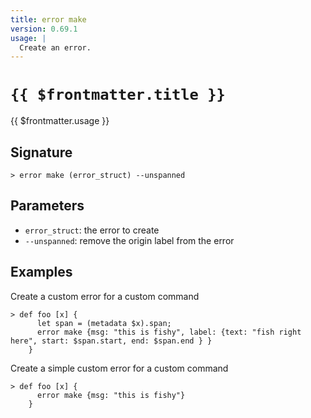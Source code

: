 ```yaml
---
title: error make
version: 0.69.1
usage: |
  Create an error.
---
```


# <code>{{ $frontmatter.title }}</code>

<div style='white-space: pre-wrap;'>{{ $frontmatter.usage }}</div>

## Signature

```> error make (error_struct) --unspanned```

## Parameters

 -  `error_struct`: the error to create
 -  `--unspanned`: remove the origin label from the error

## Examples

Create a custom error for a custom command
```shell
> def foo [x] {
      let span = (metadata $x).span;
      error make {msg: "this is fishy", label: {text: "fish right here", start: $span.start, end: $span.end } }
    }
```

Create a simple custom error for a custom command
```shell
> def foo [x] {
      error make {msg: "this is fishy"}
    }
```
